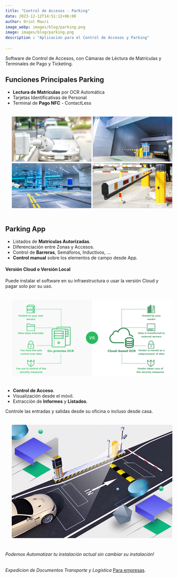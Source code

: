 ```yaml
---
title: "Control de Accesos - Parking"
date: 2023-12-12T14:51:12+06:00
author: Oriol Mauri
image_webp: images/blog/parking.png
image: images/blog/parking.png
description : "Aplicación para el Control de Accesos y Parking"

---
```


Software de Control de Accesos, con Cámaras de Léctura de Matrículas y Terminales de Pago y Ticketing.


## Funciones Principales Parking
- **Lectura de Matrículas** por OCR Automática
- Tarjetas Identificativas de Personal
- Terminal de **Pago NFC** - ContactLess

<img src="/images/blog/control-de-accesos.png" class="img-fluid" alt="Control Parkgin" style="margin: 20px">


## Parking App
- Listados de **Matrículas Autorizadas**.
- Diferenciación entre Zonas y Accesos.
- Control de **Barreras**, Semáforos, Inductivos, ...
- **Control manual** sobre los elementos de campo desde App.



#### Versión Cloud o Versión Local
Puede instalar el software en su infraestructura o usar la versión Cloud y pagar solo por su uso.

<img src="/images/blog/cloud-local.png" class="img-fluid" alt="Cloud OCR" style="margin: 20px">

- **Control de Acceso**.
- Visualización desde el móvil.
- Extracción de **Informes** y **Listados**.

Controle las entradas y salidas desde su oficina o incluso desde casa.

<img src="/images/blog/camaras.png" class="img-fluid" alt="Camera LPR OCR" style="margin: 20px">

###### Podemos Automatizar tu instalación actual sin cambiar su instalación!

*Expedicion de Documentos Transporte y Logística* <a href="https://www.truckandscales.com" target="_blank">Para empresas</a>.